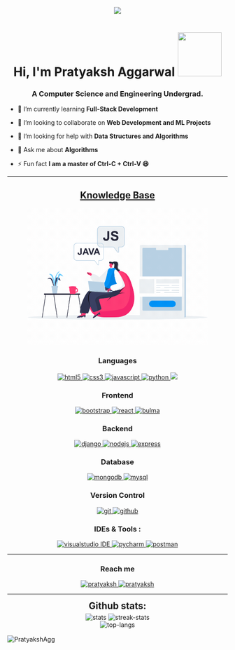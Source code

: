 <p align="center">
  <img style="width:8rem; height:auto" src="https://cdn.dribbble.com/users/1787323/screenshots/10091971/media/d43c019bfeff34be8816481e843ea8c1.png"/>
</p>

<h1 align="center">Hi, I'm Pratyaksh Aggarwal
<img width="100" height="100" src="https://raw.githubusercontent.com/iampavangandhi/iampavangandhi/master/gifs/Hi.gif">
</h1>
  
<h3 font-size="20" align="center">A Computer Science and Engineering Undergrad.</h3>
  
- 🌱 I’m currently learning **Full-Stack Development** 
- 👯 I’m looking to collaborate on **Web Development and ML Projects**

- 🤝 I’m looking for help with **Data Structures and Algorithms**

- 💬 Ask me about **Algorithms**

- ⚡ Fun fact **I am a master of Ctrl-C + Ctrl-V 😆**

---

<h2 align="center"><u><b>Knowledge Base</b></u></h2>
 
<p align="center">
  <img style="width:26rem; height:auto" src="https://raw.githubusercontent.com/Elanza-48/Elanza-48/41a4790484e268102dfdab2b7c59d440d3ffafab/resources/img/coders-prog.gif"/>
</p>

<h3 align="center">Languages</h3>
<p align="center">
  <a href="https://www.w3.org/html/" target="_blank"> 
    <img src="https://img.shields.io/badge/html5-%23E34F26.svg?style=for-the-badge&logo=html5&logoColor=white"
      alt="html5"/> 
  </a>
  <a href="https://www.w3schools.com/css/" target="_blank">
    <img src="https://img.shields.io/badge/css3-%231572B6.svg?style=for-the-badge&logo=css3&logoColor=white"
      alt="css3"/>
  </a>
  <a href="https://developer.mozilla.org/en-US/docs/Web/JavaScript" target="_blank"> 
    <img src="https://img.shields.io/badge/Javascript-F7DF1E.svg?style=for-the-badge&logo=javascript&logoColor=black"
      alt="javascript"/> 
  </a>
  <a href="https://www.python.org/" target="_blank">
    <img src="https://img.shields.io/badge/python-3670A0?style=for-the-badge&logo=python&logoColor=ffdd54" alt="python" />
  </a>
  <a href="https://www.cprogramming.com/" target="_blank">
    <img src="https://img.shields.io/badge/c++-%2300599C.svg?style=for-the-badge&logo=c%2B%2B&logoColor=white" />
  </a>
</p>

<h3 align="center">Frontend</h3>
<p align="center">
  <a href="https://getbootstrap.com" target="_blank">
    <img src="https://img.shields.io/badge/bootstrap-7952B3.svg?style=for-the-badge&logo=bootstrap&logoColor=white"
      alt="bootstrap"/>
  </a>
  <a href="https://reactjs.org/" target="_blank"> 
    <img src="https://img.shields.io/badge/reactjs-61DAFB.svg?style=for-the-badge&logo=react&logoColor=black"
      alt="react"/> 
  </a>
  <a href="https://bulma.io/documentation/elements/tag/" target="_blank">
    <img src="https://img.shields.io/badge/bulma-00D0B1?style=for-the-badge&logo=bulma&logoColor=white" alt="bulma" />
  </a>
</p>

<h3 align="center">Backend</h3>
<p align="center">
<a href="https://www.djangoproject.com/" target="_blank"> 
    <img src="https://img.shields.io/badge/django-%23092E20.svg?style=for-the-badge&logo=django&logoColor=white"
      alt="django"/> 
  </a>
  <a href="https://nodejs.org" target="_blank"> 
    <img src="https://img.shields.io/badge/node.js-339933.svg?style=for-the-badge&logo=nodedotjs&logoColor=white"
      alt="nodejs"/> 
  </a>
  <a href="https://expressjs.com" target="_blank">
    <img src="https://img.shields.io/badge/express-000000.svg?style=for-the-badge&logo=express&logoColor=white"
      alt="express" />
  </a>
</p>

<h3 align="center">Database</h3>
<p align="center">
  <a href="https://www.mongodb.com/" target="_blank"> 
    <img src="https://img.shields.io/badge/mongodb-47A248.svg?style=for-the-badge&logo=mongodb&logoColor=white"
      alt="mongodb"/> 
  </a> 
  <a href="https://www.mysql.com/" target="_blank"> 
    <img src="https://img.shields.io/badge/mysql-%2300f.svg?style=for-the-badge&logo=mysql&logoColor=white"
      alt="mysql"/> 
  </a> 
</p>

<h3 align="center">Version Control</h3>
<p align="center">
  <a href="https://git-scm.com/" target="_blank">
    <img src="https://img.shields.io/badge/git-F05032.svg?style=for-the-badge&logo=git&logoColor=white"
      alt="git"/>
  </a>
  <a href="https://github.com/Lalit3716" target="_blank">
    <img src="https://img.shields.io/badge/github-181717.svg?style=for-the-badge&logo=github&logoColor=white" alt="github" />
  </a>
</p>

<h3 align="center">IDEs  & Tools :</h3>
<p align="center"> 
  <a href="https://code.visualstudio.com/" target="_blank">
    <img src="https://img.shields.io/badge/Visual%20Studio%20Code-0078d7.svg?style=for-the-badge&logo=visual-studio-code&logoColor=white" alt="visualstudio IDE"/> 
  </a>
  <a href="https://www.jetbrains.com/pycharm/" target="_blank">
    <img src="https://img.shields.io/badge/pycharm-143?style=for-the-badge&logo=pycharm&logoColor=black&color=black&labelColor=green" alt="pycharm" />
  </a>
  <a href="https://postman.com" target="_blank"> 
    <img src="https://img.shields.io/badge/postman-FF6C37.svg?style=for-the-badge&logo=postman&logoColor=white" alt="postman"/>
  </a>
</p>

----
  
<h3 align="center">Reach me</h3>

<p align="center">
  <a  href="https://www.linkedin.com/in/pratyaksh-aggarwal-8792821b7/" target="_blank">
      <img src="https://img.shields.io/badge/Linked%20In-0A66C2.svg?style=for-the-badge&logo=linkedin&logoColor=white" alt="pratyaksh"/>
  </a>
  <a href="mailto:pratyaksh2002@gmail.com" target="_blank">
    <img src="https://img.shields.io/badge/Gmail-D14836?style=for-the-badge&logo=gmail&logoColor=white" alt="pratyaksh"/>
  </a>
</p>

----
<h2 align="center" style="margin: 5px 10px;">Github stats:</h2>
<div align="center">
<img src="https://github-readme-stats.vercel.app/api?username=PratyakshAgg&theme=tokyonight" alt="stats" />
<img src="https://github-readme-streak-stats.herokuapp.com/?user=PratyakshAgg&theme=tokyonight" alt="streak-stats" />
</div>
<div align="center">
<img src="https://github-readme-stats.vercel.app/api/top-langs/?username=PratyakshAgg&theme=tokyonight&layout=compact&hide=ejs,html" alt="top-langs" height="200px" />
</div>
<p><img align="center" src="https://activity-graph.herokuapp.com/graph?username=PratyakshAgg&theme=react-dark" alt="PratyakshAgg" /></p>
